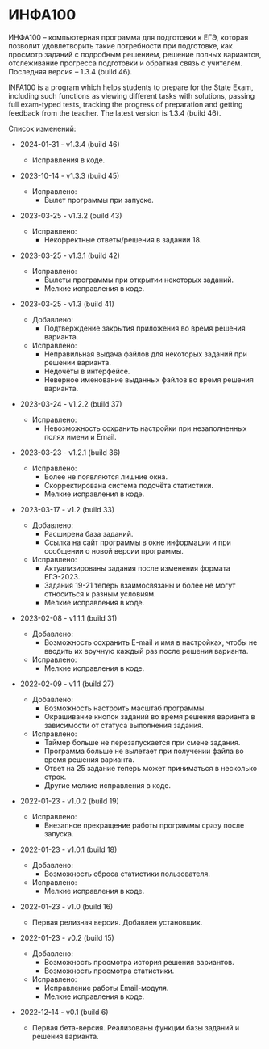 # ИНФА100
ИНФА100 – компьютерная программа для подготовки к ЕГЭ, которая позволит удовлетворить такие потребности при подготовке, как просмотр заданий с подробным решением, решение полных вариантов, отслеживание прогресса подготовки и обратная связь с учителем.
Последняя версия – 1.3.4 (build 46).

INFA100 is a program which helps students to prepare for the State Exam, including such functions as viewing different tasks with solutions, passing full exam-typed tests, tracking the progress of preparation and getting feedback from the teacher.
The latest version is 1.3.4 (build 46).


Список изменений:

* 2024-01-31 - v1.3.4 (build 46)
  * Исправления в коде.

* 2023-10-14 - v1.3.3 (build 45)
  * Исправлено:
    * Вылет программы при запуске.

* 2023-03-25 - v1.3.2 (build 43)
  * Исправлено:
    * Некорректные ответы/решения в задании 18.

* 2023-03-25 - v1.3.1 (build 42)
  * Исправлено:
    * Вылеты программы при открытии некоторых заданий.
    * Мелкие исправления в коде.

* 2023-03-25 - v1.3 (build 41)
  * Добавлено:
    * Подтверждение закрытия приложения во время решения варианта.
  * Исправлено:
    * Неправильная выдача файлов для некоторых заданий при решении варианта.
    * Недочёты в интерфейсе.
    * Неверное именование выданных файлов во время решения варианта.

* 2023-03-24 - v1.2.2 (build 37)
  * Исправлено:
    * Невозможность сохранить настройки при незаполненных полях имени и Email.

* 2023-03-23 - v1.2.1 (build 36)
  * Исправлено:
    * Более не появляются лишние окна.
    * Скорректирована система подсчёта статистики.
    * Мелкие исправления в коде.

* 2023-03-17 - v1.2 (build 33)
  * Добавлено:
    * Расширена база заданий.
    * Ссылка на сайт программы в окне информации и при сообщении о новой версии программы.
  * Исправлено:
    * Актуализированы задания после изменения формата ЕГЭ-2023.
    * Задания 19-21 теперь взаимосвязаны и более не могут относиться к разным условиям.
    * Мелкие исправления в коде.

* 2023-02-08 - v1.1.1 (build 31)
  * Добавлено:
    * Возможность сохранить E-mail и имя в настройках, чтобы не вводить их вручную каждый раз после решения варианта.
  * Исправлено:
    * Мелкие исправления в коде.

* 2022-02-09 - v1.1 (build 27)
  * Добавлено:
    * Возможность настроить масштаб программы.
    * Окрашивание кнопок заданий во время решения варианта в зависимости от статуса выполнения задания.
  * Исправлено:
    * Таймер больше не перезапускается при смене задания.
    * Программа больше не вылетает при получении файла во время решения варианта.
    * Ответ на 25 задание теперь может приниматься в несколько строк.
    * Другие мелкие исправления в коде.

* 2022-01-23 - v1.0.2 (build 19)
  * Исправлено:
    * Внезапное прекращение работы программы сразу после запуска.
    
* 2022-01-23 - v1.0.1 (build 18)
  * Добавлено:
    * Возможность сброса статистики пользователя.
  * Исправлено:
    * Мелкие исправления в коде.

* 2022-01-23 - v1.0 (build 16)

  * Первая релизная версия. Добавлен установщик.

* 2022-01-23 - v0.2 (build 15)
  * Добавлено:
    * Возможность просмотра история решения вариантов.
    * Возможность просмотра статистики.
  * Исправлено:
    * Исправление работы Email-модуля.
    * Мелкие исправления в коде.

* 2022-12-14 - v0.1 (build 6)

  * Первая бета-версия. Реализованы функции базы заданий и решения варианта.
